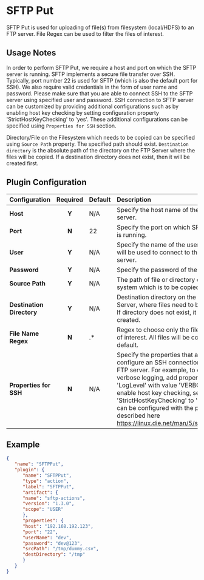 SFTP Put
========

SFTP Put is used for uploading of file(s) from filesystem (local/HDFS) to an FTP server. File Regex can be used to filter the files of interest.


Usage Notes
-----------
In order to perform SFTP Put, we require a host and port on which the SFTP server is running. SFTP implements a secure file
transfer over SSH. Typically, port number 22 is used for SFTP (which is also the default port for SSH). We also require valid
credentials in the form of user name and password. Please make sure that you are able to connect SSH to the SFTP server using
specified user and password. SSH connection to SFTP server can be customized by providing additional configurations
such as by enabling host key checking by setting configuration property 'StrictHostKeyChecking' to 'yes'. These additional
configurations can be specified using `Properties for SSH` section.

Directory/File on the Filesystem which needs to be copied can be specified using `Source Path` property. The specified path should exist. `Destination directory` is the absolute path of the directory on the FTP Server where the files will be copied. If a destination directory does not exist, then it will be created first.

Plugin Configuration
--------------------

| Configuration | Required | Default | Description |
| :------------ | :------: | :----- | :---------- |
| **Host** | **Y** | N/A | Specify the host name of the SFTP server.|
| **Port** | **N** | 22 | Specify the port on which SFTP server is running.|
| **User** | **Y** | N/A | Specify the name of the user which will be used to connect to the SFTP server.|
| **Password** | **Y** | N/A | Specify the password of the user.|
| **Source Path** | **Y** | N/A | The path of file or directory on the file system which is to be copied.|
| **Destination Directory** | **Y** | N/A | Destination directory on the FTP Server, where files need to be copied. If directory does not exist, it will lbe created.|
| **File Name Regex** | **N** | .* | Regex to choose only the files that are of interest. All files will be copied by default.|
| **Properties for SSH** | **N** | N/A | Specify the properties that are used to configure an SSH connection to the FTP server. For example, to enable verbose logging, add property 'LogLevel' with value 'VERBOSE'. To enable host key checking, set 'StrictHostKeyChecking' to 'yes'. SSH can be configured with the properties described here https://linux.die.net/man/5/ssh_config. |


Example
--------
```json
{
   "name": "SFTPPut",
   "plugin": {
      "name": "SFTPPut",
      "type": "action",
      "label": "SFTPPut",
      "artifact": {
      "name": "sftp-actions",
      "version": "1.3.0",
      "scope": "USER"
      },
      "properties": {
      "host": "192.168.192.123",
      "port": "22",
      "userName": "dev",
      "password": "dev@123",
      "srcPath": "/tmp/dummy.csv",
      "destDirectory": "/tmp"
      }
   }
}
```
